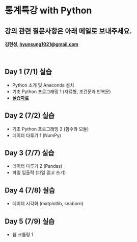 # 통계특강 with Python

## 강의 관련 질문사항은 아래 메일로 보내주세요.
**김현성, hyunsung1021@gmail.com**


<br>

## Day 1 (7/1) 실습
- Python 소개 및 Anaconda 설치
- 기초 Python 프로그래밍 1 (자료형, 조건문과 반복문)
- [**실습자료**](https://github.com/statKim/stats-summer-2021/blob/main/Files/Day1.zip?raw=T)


## Day 2 (7/2) 실습
- 기초 Python 프로그래밍 2 (함수와 모듈)
- 데이터 다루기 1 (NumPy)



## Day 3 (7/7) 실습
- 데이터 다루기 2 (Pandas)
- 파일 입출력 (파일 읽고 쓰기)


## Day 4 (7/8) 실습
- 데이터 시각화 (matplotlib, seaborn)


## Day 5 (7/9) 실습
- 웹 크롤링 1
